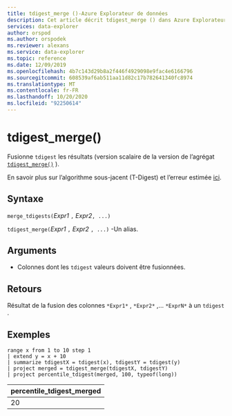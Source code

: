 ```yaml
---
title: tdigest_merge ()-Azure Explorateur de données
description: Cet article décrit tdigest_merge () dans Azure Explorateur de données.
services: data-explorer
author: orspod
ms.author: orspodek
ms.reviewer: alexans
ms.service: data-explorer
ms.topic: reference
ms.date: 12/09/2019
ms.openlocfilehash: 4b7c143d29b8a2f446f4929098e9fac4e6166796
ms.sourcegitcommit: 608539af6ab511aa11d82c17b782641340fc8974
ms.translationtype: MT
ms.contentlocale: fr-FR
ms.lasthandoff: 10/20/2020
ms.locfileid: "92250614"
---
```

# <a name="tdigest_merge"></a>tdigest_merge()

Fusionne `tdigest` les résultats (version scalaire de la version de l’agrégat [`tdigest_merge()`](tdigest-merge-aggfunction.md) ).

En savoir plus sur l’algorithme sous-jacent (T-Digest) et l’erreur estimée [ici](percentiles-aggfunction.md#estimation-error-in-percentiles).

## <a name="syntax"></a>Syntaxe

`merge_tdigests(`*Expr1* `,` *Expr2*`, ...)`

`tdigest_merge(`*Expr1* `,` *Expr2* `, ...)` -Un alias.

## <a name="arguments"></a>Arguments

* Colonnes dont les `tdigest` valeurs doivent être fusionnées.

## <a name="returns"></a>Retours

Résultat de la fusion des colonnes `*Expr1*` , `*Expr2*` ,... `*ExprN*` à un `tdigest` .

## <a name="examples"></a>Exemples

<!-- csl: https://help.kusto.windows.net:443/Samples -->
```kusto
range x from 1 to 10 step 1 
| extend y = x + 10
| summarize tdigestX = tdigest(x), tdigestY = tdigest(y)
| project merged = tdigest_merge(tdigestX, tdigestY)
| project percentile_tdigest(merged, 100, typeof(long))
```

|percentile_tdigest_merged|
|---|
|20|
